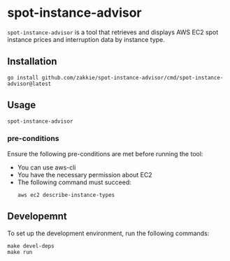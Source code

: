 # spot-instance-advisor

`spot-instance-advisor` is a tool that retrieves and displays AWS EC2 spot instance prices and interruption data by instance type.

## Installation

```
go install github.com/zakkie/spot-instance-advisor/cmd/spot-instance-advisor@latest
```

## Usage

```
spot-instance-advisor
```

### pre-conditions

Ensure the following pre-conditions are met before running the tool:

- You can use aws-cli
- You have the necessary permission about EC2
- The following command must succeed:
  ```
  aws ec2 describe-instance-types
  ```

## Developemnt

To set up the development environment, run the following commands:

```
make devel-deps
make run
```
